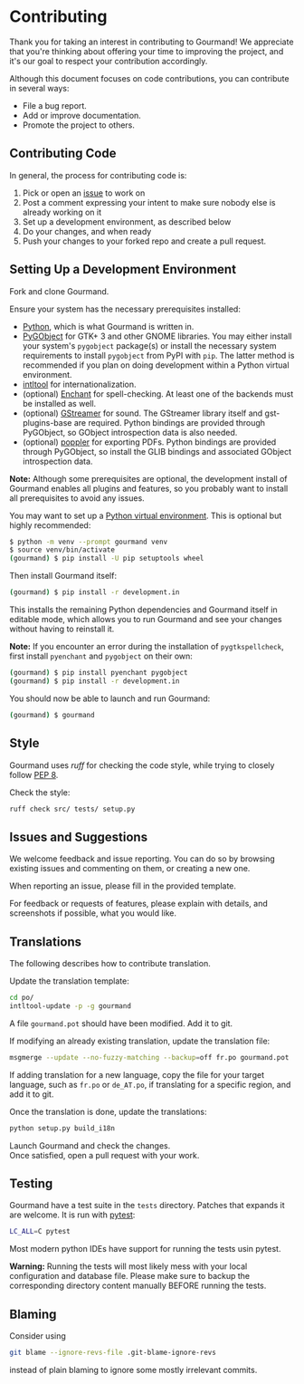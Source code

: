 # Contributing

Thank you for taking an interest in contributing to Gourmand! We appreciate that
you're thinking about offering your time to improving the project, and it's our
goal to respect your contribution accordingly.

Although this document focuses on code contributions, you can contribute in
several ways:

- File a bug report.
- Add or improve documentation.
- Promote the project to others.

## Contributing Code

In general, the process for contributing code is:

1. Pick or open an [issue](https://github.com/GourmandRecipeManager/gourmand/issues) to work
   on
2. Post a comment expressing your intent to make sure nobody else is already
   working on it
3. Set up a development environment, as described below
4. Do your changes, and when ready
5. Push your changes to your forked repo and create a pull request.

## Setting Up a Development Environment

Fork and clone Gourmand.

Ensure your system has the necessary prerequisites installed:

- [Python](https://www.python.org/), which is what Gourmand is written in.
- [PyGObject](https://pygobject.readthedocs.io/en/latest/) for GTK+ 3 and
  other GNOME libraries. You may either install your system's `pygobject`
  package(s) or install the necessary system requirements to install
  `pygobject` from PyPI with `pip`. The latter method is recommended if you
  plan on doing development within a Python virtual environment.
- [intltool](https://freedesktop.org/wiki/Software/intltool/) for
  internationalization.
- (optional) [Enchant](https://abiword.github.io/enchant/) for spell-checking.
  At least one of the backends must be installed as well.
- (optional) [GStreamer](https://gstreamer.freedesktop.org/) for sound. The
  GStreamer library itself and gst-plugins-base are required. Python bindings
  are provided through PyGObject, so GObject introspection data is also needed.
- (optional) [poppler](https://poppler.freedesktop.org/) for exporting PDFs.
  Python bindings are provided through PyGObject, so install the GLIB bindings
  and associated GObject introspection data.

**Note:** Although some prerequisites are optional, the development install of
Gourmand enables all plugins and features, so you probably want to install all
prerequisites to avoid any issues.

You may want to set up a [Python virtual
environment](https://docs.python.org/3/library/venv.html). This is optional but
highly recommended:

```bash
$ python -m venv --prompt gourmand venv
$ source venv/bin/activate
(gourmand) $ pip install -U pip setuptools wheel
```

Then install Gourmand itself:

```bash
(gourmand) $ pip install -r development.in
```

This installs the remaining Python dependencies and Gourmand itself in editable
mode, which allows you to run Gourmand and see your changes without having to
reinstall it.

**Note:** If you encounter an error during the installation of
`pygtkspellcheck`, first install `pyenchant` and `pygobject` on their own:

```bash
(gourmand) $ pip install pyenchant pygobject
(gourmand) $ pip install -r development.in
```

You should now be able to launch and run Gourmand:

```bash
(gourmand) $ gourmand
```

## Style

Gourmand uses *ruff* for checking the code style, while trying to closely follow
[PEP 8](http://www.python.org/dev/peps/pep-0008/).

Check the style:

```bash
ruff check src/ tests/ setup.py
```

## Issues and Suggestions

We welcome feedback and issue reporting. You can do so by browsing existing
issues and commenting on them, or creating a new one.

When reporting an issue, please fill in the provided template.

For feedback or requests of features, please explain with details, and
screenshots if possible, what you would like.

## Translations

The following describes how to contribute translation.

Update the translation template:

```bash
cd po/
intltool-update -p -g gourmand
```

A file `gourmand.pot` should have been modified. Add it to git.

If modifying an already existing translation, update the translation file:

```bash
msgmerge --update --no-fuzzy-matching --backup=off fr.po gourmand.pot
```

If adding translation for a new language, copy the file for your target
language, such as `fr.po` or `de_AT.po`, if translating for a specific region,
and add it to git.

Once the translation is done, update the translations:

```bash
python setup.py build_i18n
```

Launch Gourmand and check the changes.  
Once satisfied, open a pull request with your work.

## Testing

Gourmand have a test suite in the `tests` directory. Patches that expands it are welcome.
It is run with [pytest](https://docs.pytest.org/):

```bash
LC_ALL=C pytest
```

Most modern python IDEs have support for running the tests usin pytest.

**Warning:** Running the tests will most likely mess with your local configuration and
database file. Please make sure to backup the corresponding directory content manually
BEFORE running the tests.

## Blaming

Consider using

```bash
git blame --ignore-revs-file .git-blame-ignore-revs
```

instead of plain blaming to ignore some mostly irrelevant commits.
